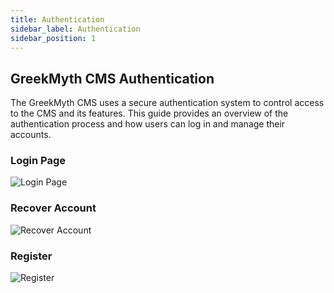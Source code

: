 ```yaml
---
title: Authentication
sidebar_label: Authentication
sidebar_position: 1
---
```


## GreekMyth CMS Authentication

The GreekMyth CMS uses a secure authentication system to control access to the CMS and its features. This guide provides an overview of the authentication process and how users can log in and manage their accounts.

### Login Page

![Login Page](/GreekMythCMS/Auth/Login.png)

### Recover Account

![Recover Account](/GreekMythCMS/Auth/Recover-Account.png)

### Register

![Register](/GreekMythCMS/Auth/Register.png)
